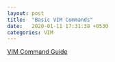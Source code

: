 ```yaml
---
layout: post
title:  "Basic VIM Commands"
date:   2020-01-11 17:31:38 +0530
categories: VIM
---
```


[VIM Command Guide][1]

[1]: vim-commands.adoc


